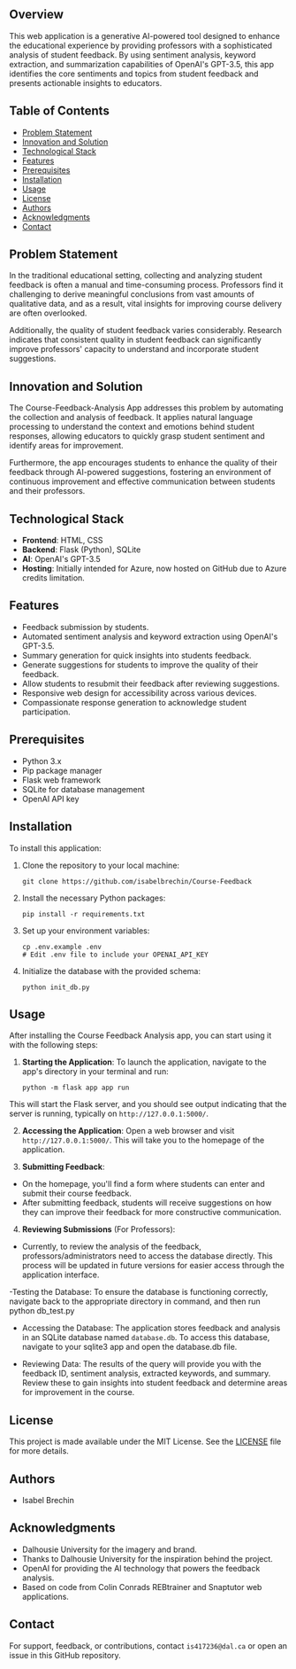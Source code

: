 ## Overview
This web application is a generative AI-powered tool designed to enhance the educational experience by providing professors with a sophisticated analysis of student feedback. By using sentiment analysis, keyword extraction, and summarization capabilities of OpenAI's GPT-3.5, this app identifies the core sentiments and topics from student feedback and presents actionable insights to educators.

## Table of Contents
- [Problem Statement](#problem-statement)
- [Innovation and Solution](#innovation-and-solution)
- [Technological Stack](#technological-stack)
- [Features](#features)
- [Prerequisites](#prerequisites)
- [Installation](#installation)
- [Usage](#usage)
- [License](#license)
- [Authors](#authors)
- [Acknowledgments](#acknowledgments)
- [Contact](#contact)

## Problem Statement
In the traditional educational setting, collecting and analyzing student feedback is often a manual and time-consuming process. Professors find it challenging to derive meaningful conclusions from vast amounts of qualitative data, and as a result, vital insights for improving course delivery are often overlooked.

Additionally, the quality of student feedback varies considerably. Research indicates that consistent quality in student feedback can significantly improve professors' capacity to understand and incorporate student suggestions.


## Innovation and Solution
The Course-Feedback-Analysis App addresses this problem by automating the collection and analysis of feedback. It applies natural language processing to understand the context and emotions behind student responses, allowing educators to quickly grasp student sentiment and identify areas for improvement.

Furthermore, the app encourages students to enhance the quality of their feedback through AI-powered suggestions, fostering an environment of continuous improvement and effective communication between students and their professors.


## Technological Stack
- **Frontend**: HTML, CSS
- **Backend**: Flask (Python), SQLite
- **AI**: OpenAI's GPT-3.5
- **Hosting**: Initially intended for Azure, now hosted on GitHub due to Azure credits limitation.

## Features
- Feedback submission by students.
- Automated sentiment analysis and keyword extraction using OpenAI's GPT-3.5.
- Summary generation for quick insights into students feedback.
- Generate suggestions for students to improve the quality of their feedback.
- Allow students to resubmit their feedback after reviewing suggestions.
- Responsive web design for accessibility across various devices.
- Compassionate response generation to acknowledge student participation.


## Prerequisites
- Python 3.x
- Pip package manager
- Flask web framework
- SQLite for database management
- OpenAI API key

## Installation
To install this application:

1. Clone the repository to your local machine:
    ```
    git clone https://github.com/isabelbrechin/Course-Feedback

    ```
2. Install the necessary Python packages:
    ```
    pip install -r requirements.txt
    ```

3. Set up your environment variables:
    ```
    cp .env.example .env
    # Edit .env file to include your OPENAI_API_KEY
    ```

4. Initialize the database with the provided schema:
    ```
    python init_db.py
    ```

## Usage

After installing the Course Feedback Analysis app, you can start using it with the following steps:

1. **Starting the Application**:
   To launch the application, navigate to the app's directory in your terminal and run:

    ```
    python -m flask app app run
    ```
This will start the Flask server, and you should see output indicating that the server is running, typically on `http://127.0.0.1:5000/`.

2. **Accessing the Application**:
Open a web browser and visit `http://127.0.0.1:5000/`. This will take you to the homepage of the application.

3. **Submitting Feedback**:
- On the homepage, you'll find a form where students can enter and submit their course feedback.
- After submitting feedback, students will receive suggestions on how they can improve their feedback for more constructive communication.

4. **Reviewing Submissions** (For Professors):
- Currently, to review the analysis of the feedback, professors/administrators need to access the database directly. This process will be updated in future versions for easier access through the application interface.

-Testing the Database: 
    To ensure the database is functioning correctly, navigate back to the appropriate directory in command, and then run python db_test.py

- Accessing the Database:
   The application stores feedback and analysis in an SQLite database named `database.db`. To access this database, navigate to your sqlite3 app and open the database.db file.

- Reviewing Data:
The results of the query will provide you with the feedback ID, sentiment analysis, extracted keywords, and summary. Review these to gain insights into student feedback and determine areas for improvement in the course.

## License
This project is made available under the MIT License. See the [LICENSE](LICENSE) file for more details.

## Authors
- Isabel Brechin

## Acknowledgments
- Dalhousie University for the imagery and brand.
- Thanks to Dalhousie University for the inspiration behind the project.
- OpenAI for providing the AI technology that powers the feedback analysis.
- Based on code from Colin Conrads REBtrainer and Snaptutor web applications.

## Contact
For support, feedback, or contributions, contact `is417236@dal.ca` or open an issue in this GitHub repository.
